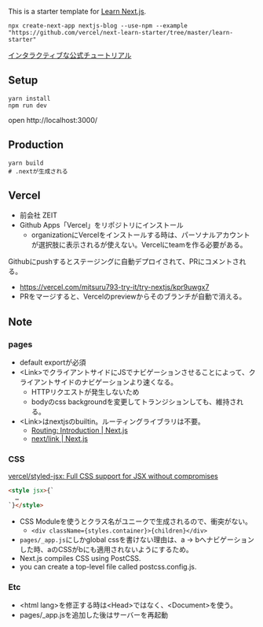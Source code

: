 This is a starter template for [Learn Next.js](https://nextjs.org/learn).

```shell
npx create-next-app nextjs-blog --use-npm --example "https://github.com/vercel/next-learn-starter/tree/master/learn-starter"
```

[インタラクティブな公式チュートリアル](https://nextjs.org/learn/basics/create-nextjs-app)


## Setup

```
yarn install
npm run dev
```

open http://localhost:3000/

## Production

```
yarn build
# .nextが生成される
```

## Vercel

* 前会社 ZEIT
* Github Apps「Vercel」をリポジトリにインストール
  * organizationにVercelをインストールする時は、パーソナルアカウントが選択肢に表示されるが使えない。Vercelにteamを作る必要がある。

Githubにpushするとステージングに自動デプロイされて、PRにコメントされる。
* https://vercel.com/mitsuru793-try-it/try-nextjs/kpr9uwgx7
* PRをマージすると、Vercelのpreviewからそのブランチが自動で消える。

## Note

### pages
* default exportが必須
* \<Link>でクライアントサイドにJSでナビゲーションさせることによって、クライアントサイドのナビゲーションより速くなる。
  * HTTPリクエストが発生しないため
  * bodyのcss backgroundを変更してトランジションしても、維持される。
* \<Link>はnextjsのbuiltin。ルーティングライブラリは不要。
  * [Routing: Introduction \| Next\.js](https://nextjs.org/docs/routing/introduction)
  * [next/link \| Next\.js](https://nextjs.org/docs/api-reference/next/link)
  
### CSS

[vercel/styled\-jsx: Full CSS support for JSX without compromises](https://github.com/vercel/styled-jsx)

```html
<style jsx>{`
  …
`}</style>
```

* CSS Moduleを使うとクラス名がユニークで生成されるので、衝突がない。
  * `<div className={styles.container}>{children}</div>`
* `pages/_app.js`にしかglobal cssを書けない理由は、a -> bへナビゲーションした時、aのCSSがbにも適用されないようにするため。
* Next.js compiles CSS using PostCSS.
* you can create a top-level file called postcss.config.js.
  
  
### Etc
* \<html lang>を修正する時は\<Head>ではなく、\<Document>を使う。
* pages/_app.jsを追加した後はサーバーを再起動
